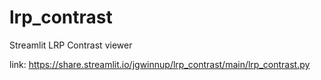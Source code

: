 # lrp_contrast
Streamlit LRP Contrast viewer


link:
https://share.streamlit.io/jgwinnup/lrp_contrast/main/lrp_contrast.py
